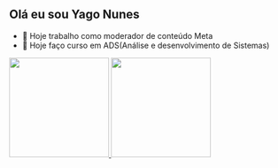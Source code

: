 ## Olá eu sou Yago Nunes
- 🔭 Hoje trabalho como moderador de conteúdo Meta
- 🌱 Hoje faço curso em ADS(Análise e desenvolvimento de Sistemas)
 
<div>
  <a href="https://github.com/YagoNunesDaSilva">
    <img height="180em" src="https://github-readme-stats.vercel.app/api?username=YagoNunesDaSilva&show_icons=true&theme=dracula&include_all_commits=true&count_private=true"/>
    <img height="180em" src="https://github-readme-stats.vercel.app/api/top-langs/?username=YagoNunesDaSilva&theme=dracula&langs_counts=16&layout=compact"/>
</div>
